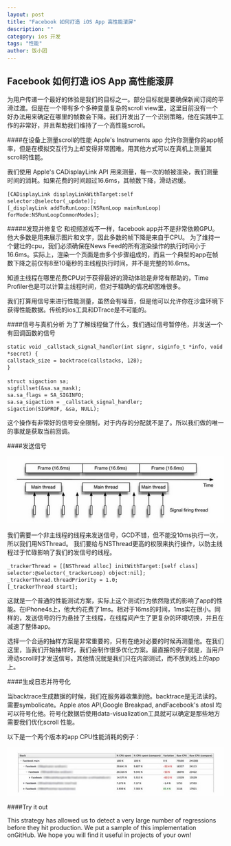 ```yaml
---
layout: post
title: "Facebook 如何打造 iOS App 高性能滚屏"
description: ""
category: ios 开发
tags: "性能"
author: 饭小团
---  
```


##			     Facebook 如何打造 iOS App 高性能滚屏
   为用户传递一个最好的体验是我们的目标之一。部分目标就是要确保新闻订阅的平滑过渡。但是在一个带有多个多种变量复杂的scroll view里，这里目前没有一个好办法用来确定在哪里的帧数会下降。我们开发出了一个识别策略，他在实践中工作的非常好，并且帮助我们维持了一个高性能scroll。
   
####在设备上测量scroll的性能
Apple's Instruments app 允许你测量你的app帧率，但是在模拟交互行为上却变得非常困难。用其他方式可以在真机上测量其scroll的性能。

我们使用 Apple's CADisplayLink API 用来测量，每一次的帧被渲染，我们测量时间的消耗。如果花费的时间超过16.6ms，其帧数下降，滑动迟缓。

	[CADisplayLink displayLinkWithTarget:self selector:@selector(_update)];
	[_displayLink addToRunLoop:[NSRunLoop mainRunLoop] forMode:NSRunLoopCommonModes];
	
#####发现并修复它
和视频游戏不一样，facebook app并不是非常依赖GPU。他大多数是用来展示图片和文字，因此多数的帧下降是来自于CPU。
为了维持一个健壮的cpu，我们必须确保在News Feed的所有渲染操作的执行时间小于16.6ms。实际上，渲染一个页面是由多个步骤组成的，而且一个典型的app在帧数下降之前仅有8至10毫秒的主线程执行时间，并不是完整的16.6ms。

知道主线程在哪里花费CPU对于获得最好的滑动体验是非常有帮助的，Time Profiler也是可以计算主线程时间，但对于精确的情况却困难很多。

我们打算用信号来进行性能测量，虽然会有噪音，但是他可以允许你在沙盒环境下获得性能数据。传统的ios工具和DTrace是不可能的。

####信号与真机分析
为了了解线程做了什么，我们通过信号暂停他，并发送一个有回调函数的信号

	static void _callstack_signal_handler(int signr, siginfo_t *info, void *secret) {
    callstack_size = backtrace(callstacks, 128);
	}

	struct sigaction sa;
	sigfillset(&sa.sa_mask);
	sa.sa_flags = SA_SIGINFO;
	sa.sa_sigaction = _callstack_signal_handler;
	sigaction(SIGPROF, &sa, NULL);
	
这个操作有非常好的信号安全限制，对于内存的分配就不是了。所以我们做的唯一的事就是获取当前回调。

####发送信号

![Alt text](/attachment/fanshen/facebook1.png)

我们需要一个非主线程的线程来发送信号，GCD不错，但不能没10ms执行一次，所以我们用NSThread。
我们要给与NSThread更高的权限来执行操作，以防主线程过于忙碌影响了我们的发信号的线程。

	_trackerThread = [[NSThread alloc] initWithTarget:[self class] 	selector:@selector(_trackerLoop) object:nil];    
	_trackerThread.threadPriority = 1.0;
	[_trackerThread start];
这就是一个普通的性能测试方案，实际上这个测试行为依然隐式的影响了app的性能。在iPhone4s上，他大约花费了1ms。相对于16ms的时间，1ms实在很小。同样的，发送信号的行为悬挂了主线程，在线程间产生了更复杂的环境切换，并且在减速了整体app。

选择一个合适的抽样方案是非常重要的，只有在绝对必要的时候再测量他。在我们这里，当我们开始抽样时，我们会制作很多优化方案。最直接的例子就是，当用户滑动scroll时才发送信号。其他情况就是我们只在内部测试，而不放到线上的app上。

####生成日志并符号化

当backtrace生成数据的时候，我们在服务器收集到他。backtrace是无法读的。需要symbolicate。Apple atos API,Google Breakpad, andFacebook's atosl 均可以符号化他。符号化数据后使用data-visualization工具就可以确定是那些地方需要我们优化scroll 性能。

以下是一个两个版本的app CPU性能消耗的例子：

![Alt text](/attachment/fanshen/facebook2.png)

####Try it out

This strategy has allowed us to detect a very large number of regressions before they hit production. We put a sample of this implementation onGitHub. We hope you will find it useful in projects of your own! 
